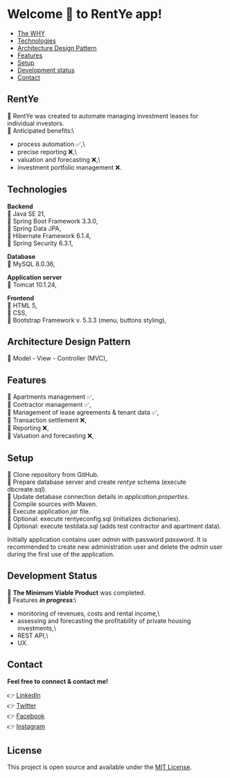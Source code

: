 # Welcome 👏 to RentYe app!


* [The WHY](#rentye)
* [Technologies](#technologies)
* [Architecture Design Pattern](#architecture-design-pattern)
* [Features](#features)
* [Setup](#setup)
* [Development status](#development-status)
* [Contact](#contact)


## RentYe
🔹 RentYe was created to automate managing investment leases for individual investors.\
🔹 Anticipated benefits:\
- process automation ✅,\
- precise reporting ❌,\
- valuation and forecasting ❌,\
- investment portfolio management ❌.

## Technologies
**Backend**\
🔹 Java SE 21,\
🔹 Spring Boot Framework 3.3.0,\
🔹 Spring Data JPA,\
🔹 Hibernate Framework 6.1.4,\
🔹 Spring Security 6.3.1,

**Database**\
🔹 MySQL 8.0.36,

**Application server**\
🔹 Tomcat 10.1.24,

**Frontend**\
🔹 HTML 5,\
🔹 CSS,\
🔹 Bootstrap Framework v. 5.3.3 (menu, buttons styling),

## Architecture Design Pattern
🔹 Model - View - Controller (MVC),

## Features
🔹 Apartments management ✅,\
🔹 Contractor management ✅,\
🔹 Management of lease agreements & tenant data ✅,\
🔹 Transaction settlement ❌,\
🔹 Reporting ❌,\
🔹 Valuation and forecasting ❌,


## Setup
🔹 Clone repository from GitHub.\
🔹 Prepare database server and create _rentye_ schema (execute dbcreate.sql).\
🔹 Update detabase connection details in _application.properties_.\
🔹 Compile sources with Maven.\
🔹 Execute application _jar_ file.\
🔹 Optional: execute rentyeconfig.sql (initializes dictionaries).\
🔹 Optional: execute testdata.sql (adds test contractor and apartment data).

Initially application contains user _admin_ with password _password_. It is recommended to create new administration user and delete the _admin_ user during the first use of the application.


## Development Status
🔹 **The Minimum Viable Product** was completed.\
🔹 Features **_in progress_**:\
- monitoring of revenues, costs and rental income,\
- assessing and forecasting the profitability of private housing investments,\
- REST API,\
- UX.


## Contact
**Feel free to connect & contact me!**

👉 [LinkedIn](https://linkedin.com/in/annaherer) \
👉 [Twitter](https://twitter.com/hereranna) \
👉 [Facebook](https://fb.com/annaherer) \
👉 [Instagram](https://instagram.com/anna.herer)


## License
This project is open source and available under the [MIT License]().